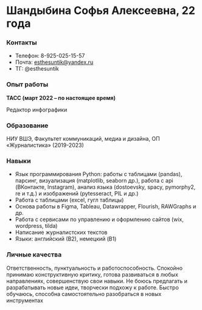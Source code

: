 # Шандыбина Софья Алексеевна, 22 года

### Контакты

- Телефон: 8-925-025-15-57
- Почта: esthesuntik@yandex.ru
- ТГ: @esthesuntik

### Опыт работы

**ТАСС (март 2022 – по настоящее время)**

Редактор инфографики

### Образование

НИУ ВШЭ, Факультет коммуникаций, медиа и дизайна, ОП «Журналистика» (2019-2023)

### Навыки

- Язык программирования Python: работы с таблицами (pandas), парсинг, визуализация (matplotlib, seaborn др.), работа с api (ВКонтакте, Instagram), анализ языка (dostoevsky, spacy, pymorphy2, re и т.д.) и изображений (pytesseract, PIL и др.)
- Работа с таблицами (excel, гугл таблицы)
- Основа работы в Figma, Tableau, Datawrapper, Flourish, RAWGraphs и др.
- Работа с сервисами по управлению и оформлению сайтов (wix, wordpress, tilda)
- Написание журналистских текстов
- Языки: английский (В2), немецкий (B1)

### Личные качества

Ответственность, пунктуальность и работоспособность. Спокойно принимаю 
конструктивную критику, готова развиваться в любых направлениях, совершенствую свои 
навыки. Не боюсь предлагать и разрабатывать новые идеи, творчески подхожу к работе. 
Быстро обучаюсь, способна самостоятельно разобраться в новых инструментах

